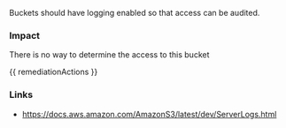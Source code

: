 
Buckets should have logging enabled so that access can be audited.

### Impact
There is no way to determine the access to this bucket

<!-- DO NOT CHANGE -->
{{ remediationActions }}

### Links
- https://docs.aws.amazon.com/AmazonS3/latest/dev/ServerLogs.html
        